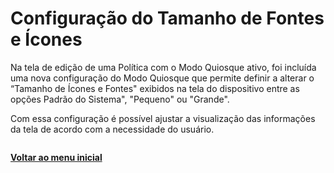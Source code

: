 # Configuração do Tamanho de Fontes e Ícones

Na tela de edição de uma Política com o Modo Quiosque ativo, foi incluída uma nova configuração do Modo Quiosque que permite definir a alterar o  “Tamanho de Ícones e Fontes" exibidos na tela do dispositivo entre  as opções Padrão do Sistema", "Pequeno" ou "Grande".

Com essa configuração é possível ajustar a visualização das informações da tela de acordo com a necessidade do usuário.

<figure><img src="https://lh7-us.googleusercontent.com/NWgfciXk2Ptn7O2yambDbnRGogexzKEyw8KNv7cLyRQ_yj066uWTwl9bxwY0G-EALdk6zUsBf056LQcKUPzpf3xzz1CExIEz92gPIgoRLyva2qTfj6PipDTs-he2YNYWZFpt40r_w4NEONGOwMaj3mQhxw=s2048" alt=""><figcaption></figcaption></figure>

[**Voltar ao menu inicial** ](./)
